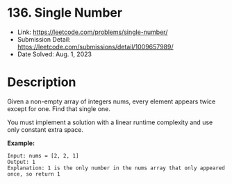 # 136. Single Number

- Link: https://leetcode.com/problems/single-number/
- Submission Detail: https://leetcode.com/submissions/detail/1009657989/
- Date Solved: Aug. 1, 2023

# Description

Given a non-empty array of integers nums, every element appears twice except for one. Find that single one.

You must implement a solution with a linear runtime complexity and use only constant extra space.

**Example:**

```
Input: nums = [2, 2, 1]
Output: 1
Explanation: 1 is the only number in the nums array that only appeared once, so return 1
```

